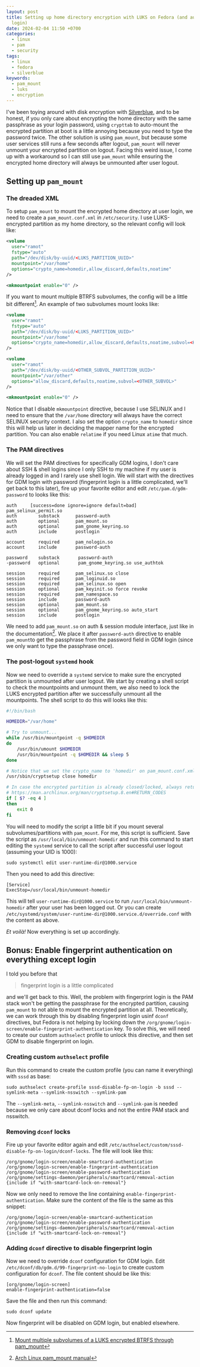 ```yaml
---
layout: post
title: Setting up home directory encryption with LUKS on Fedora (and auto-mount on
  login)
date: 2024-02-04 11:50 +0700
categories:
  - linux
  - pam
  - security
tags:
  - linux
  - fedora
  - silverblue
keywords:
  - pam_mount
  - luks
  - encryption
---
```


I've been toying around with disk encryption with [Silverblue](https://fedoraproject.org/atomic-desktops/silverblue/),
and to be honest, if you only care about encrypting the home directory with the same passphrase as your login password,
using `crypttab` to auto-mount the encrypted partition at boot is a little annoying because you need to type the
password twice. The other solution is using `pam_mount`, but because some user services still runs a few seconds after
logout, `pam_mount` will never unmount your encrypted partition on logout. Facing this weird issue, I come up with a
workaround so I can still use `pam_mount` while ensuring the encrypted home directory will always be unmounted after
user logout.

## Setting up `pam_mount`


### The dreaded XML

To setup `pam_mount` to mount the encrypted home directory at user login, we need to create a `pam_mount.conf.xml` in
`/etc/security`. I use LUKS-encrypted partition as my home directory, so the relevant config will look like:

```xml
<volume
  user="ramot"
  fstype="auto"
  path="/dev/disk/by-uuid/<LUKS_PARTITION_UUID>"
  mountpoint="/var/home"
  options="crypto_name=homedir,allow_discard,defaults,noatime"
/>

<mkmountpoint enable="0" />
```

If you want to mount multiple BTRFS subvolumes, the config will be a little bit different[^1]. An example of two
subvolumes mount looks like:

```xml
<volume
  user="ramot"
  fstype="auto"
  path="/dev/disk/by-uuid/<LUKS_PARTITION_UUID>"
  mountpoint="/var/home"
  options="crypto_name=homedir,allow_discard,defaults,noatime,subvol=<HOME_SUBVOL>"
/>

<volume
  user="ramot"
  path="/dev/disk/by-uuid/<OTHER_SUBVOL_PARTITION_UUID>"
  mountpoint="/var/other"
  options="allow_discard,defaults,noatime,subvol=<OTHER_SUBVOL>"
/>

<mkmountpoint enable="0" />
```

Notice that I disable `mkmountpoint` directive, because I use SELINUX and I need to ensure that the `/var/home`
directory will always have the correct SELINUX security context. I also set the option `crypto_name` to `homedir` since
this will help us later in deciding the mapper name for the encrypted partition. You can also enable `relatime` if you
need Linux `atime` that much.

### The PAM directives

We will set the PAM directives for specifically GDM logins, I don't care about SSH & shell logins since I only SSH to my
machine if my user is already logged in and I rarely use shell login. We will start with the directives for GDM login
with password (fingerprint login is a little complicated, we'll get back to this later), fire up your favorite editor
and edit `/etc/pam.d/gdm-password` to looks like this:

```
auth     [success=done ignore=ignore default=bad] pam_selinux_permit.so
auth        substack      password-auth
auth        optional      pam_mount.so
auth        optional      pam_gnome_keyring.so
auth        include       postlogin

account     required      pam_nologin.so
account     include       password-auth

password    substack       password-auth
-password   optional       pam_gnome_keyring.so use_authtok

session     required      pam_selinux.so close
session     required      pam_loginuid.so
session     required      pam_selinux.so open
session     optional      pam_keyinit.so force revoke
session     required      pam_namespace.so
session     include       password-auth
session     optional      pam_mount.so
session     optional      pam_gnome_keyring.so auto_start
session     include       postlogin
```

We need to add `pam_mount.so` on auth & session module interface, just like in the documentation[^2]. We place it after
`password-auth` directive to enable `pam_mount`to get the passphrase from the password field in GDM login (since we only
want to type the passphrase once).

### The post-logout `systemd` hook

Now we need to override a `systemd` service to make sure the encrypted partition is unmounted after user logout. We
start by creating a shell script to check the mountpoints and unmount them, we also need to lock the LUKS encrypted
partition after we successfully unmount all the mountpoints. The shell script to do this will looks like this:

```bash
#!/bin/bash

HOMEDIR="/var/home"

# Try to unmount...
while /usr/bin/mountpoint -q $HOMEDIR
do
    /usr/bin/umount $HOMEDIR
    /usr/bin/mountpoint -q $HOMEDIR && sleep 5
done

# Notice that we set the crypto_name to 'homedir' on pam_mount.conf.xml 
/usr/sbin/cryptsetup close homedir

# In case the encrypted partition is already closed/locked, always return 0
# https://man.archlinux.org/man/cryptsetup.8.en#RETURN_CODES
if [ $? -eq 4 ]
then
    exit 0
fi
```

You will need to modify the script a little bit if you mount several subvolumes/partitions with `pam_mount`. For me,
this script is sufficient. Save the script as `/usr/local/bin/unmount-homedir` and run this command to start
editing the `systemd` service to call the script after successful user logout (assuming your UID is 1000):

```shell
sudo systemctl edit user-runtime-dir@1000.service
```

Then you need to add this directive:

```
[Service]
ExecStop=/usr/local/bin/unmount-homedir
```

This will tell `user-runtime-dir@1000.service` to run `/usr/local/bin/unmount-homedir` after your user has been logged
out. Or you can create `/etc/systemd/system/user-runtime-dir@1000.service.d/override.conf` with the content as above.

*Et voilà!* Now everything is set up accordingly.

## Bonus: Enable fingerprint authentication on everything except login

I told you before that
> fingerprint login is a little complicated

and we'll get back to this. Well, the problem with fingerprint login is the PAM stack won't be getting the passphrase
for the encrypted partition, causing `pam_mount` to not able to mount the encrypted partition at all. Theoretically, we
can work through this by disabling fingerprint login usinf `dconf` directives, but Fedora is not helping by locking down
the `/org/gnome/login-screen/enable-fingerprint-authentication` key. To solve this, we will need to create our custom
`authselect` profile to unlock this directive, and then set GDM to disable fingerprint on login.

### Creating custom `authselect` profile

Run this command to create the custom profile (you can name it everything) with `sssd` as base:

```shell
sudo authselect create-profile sssd-disable-fp-on-login -b sssd --symlink-meta --symlink-nsswitch --symlink-pam
```

The `--symlink-meta`, `--symlink-nsswitch` and `--symlink-pam` is needed because we only care about dconf locks and not
the entire PAM stack and nsswitch.

### Removing `dconf` locks

Fire up your favorite editor again and edit `/etc/authselect/custom/sssd-disable-fp-on-login/dconf-locks`. The file will
look like this:

```
/org/gnome/login-screen/enable-smartcard-authentication
/org/gnome/login-screen/enable-fingerprint-authentication
/org/gnome/login-screen/enable-password-authentication
/org/gnome/settings-daemon/peripherals/smartcard/removal-action {include if "with-smartcard-lock-on-removal"}
```

Now we only need to remove the line containing `enable-fingerprint-authentication`. Make sure the content of the file is
the same as this snippet:

```
/org/gnome/login-screen/enable-smartcard-authentication
/org/gnome/login-screen/enable-password-authentication
/org/gnome/settings-daemon/peripherals/smartcard/removal-action {include if "with-smartcard-lock-on-removal"}
```

### Adding `dconf` directive to disable fingerprint login

Now we need to override `dconf` configuration for GDM login. Edit `/etc/dconf/db/gdm.d/99-fingerprint-no-login` to
create custom configuration for `dconf`. The file content should be like this:

```
[org/gnome/login-screen]
enable-fingerprint-authentication=false
```

Save the file and then run this command:

```shell
sudo dconf update
```

Now fingerprint will be disabled on GDM login, but enabled elsewhere.


[^1]: [Mount multiple subvolumes of a LUKS encrypted BTRFS through pam_mount](https://binfalse.de/2018/11/28/mount-multiple-subvolumes-of-a-luks-encrypted-btrfs-through-pam-mount/)
[^2]: [Arch Linux pam_mount manual](https://man.archlinux.org/man/pam_mount.8)
